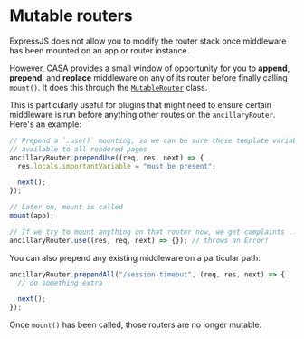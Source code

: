 # Mutable routers

ExpressJS does not allow you to modify the router stack once middleware has been mounted on an app or router instance.

However, CASA provides a small window of opportunity for you to **append**, **prepend**, and **replace** middleware on any of its router before finally calling `mount()`. It does this through the [`MutableRouter`](../../src/lib/MutableRouter.js) class.

This is particularly useful for plugins that might need to ensure certain middleware is run before anything other routes on the `ancillaryRouter`. Here's an example:

```javascript
// Prepend a `.use()` mounting, so we can be sure these template variables are
// available to all rendered pages
ancillaryRouter.prependUse((req, res, next) => {
  res.locals.importantVariable = "must be present";

  next();
});

// Later on, mount is called
mount(app);

// If we try to mount anything on that router now, we get complaints ...
ancillaryRouter.use((res, req, next) => {}); // throws an Error!
```

You can also prepend any existing middleware on a particular path:

```javascript
ancillaryRouter.prependAll("/session-timeout", (req, res, next) => {
  // do something extra

  next();
});
```

Once `mount()` has been called, those routers are no longer mutable.
